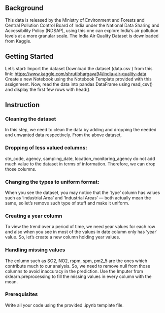 ## Background
This data is released by the Ministry of Environment and Forests and Central Pollution
Control Board of India under the National Data Sharing and Accessibility Policy
(NDSAP), using this one can explore India’s air pollution levels at a more granular scale.
The India Air Quality Dataset is downloaded from Kaggle.

## Getting Started
Let’s start: Import the dataset
Download the dataset (data.csv ) from this link:
https://www.kaggle.com/shrutibhargava94/india-air-quality-data
Create a new Notebook using the Notebook Template provided with this assignment.
Now, read the data into pandas DataFrame using read_csv() and display the first few
rows with head(). 

## Instruction
### Cleaning the dataset
In this step, we need to clean the data by adding and dropping the needed and unwanted
data respectively. From the above dataset,
### Dropping of less valued columns:
stn_code, agency, sampling_date, location_monitoring_agency do not add much
value to the dataset in terms of information. Therefore, we can drop those
columns.
### Changing the types to uniform format:
When you see the dataset, you may notice that the ‘type’ column has values such
as ‘Industrial Area’ and ‘Industrial Areas’ — both actually mean the same, so let’s
remove such type of stuff and make it uniform.
### Creating a year column
To view the trend over a period of time, we need year values for each row and also
when you see in most of the values in date column only has ‘year’ value. So, let’s
create a new column holding year values.
### Handling missing values
The column such as SO2, NO2, rspm, spm, pm2_5 are the ones which contribute much
to our analysis. So, we need to remove null from those columns to avoid inaccuracy in the
prediction.
Use the Imputer from sklearn.preprocessing to fill the missing values in every column
with the mean.

### Prerequisites
Write all your code using the provided .ipynb template file.
